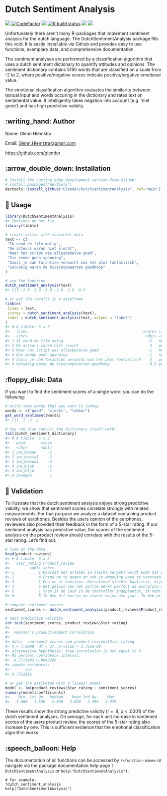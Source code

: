 
<!-- README.md is generated from README.Rmd. Please edit that file -->

# Dutch Sentiment Analysis

[![](https://img.shields.io/badge/devel%20version-0.0.0.9000-purple.svg)](https://github.com/Glender/DutchSentimentAnalysis)
[![CodeFactor](https://www.codefactor.io/repository/github/rossellhayes/ipa/badge)](https://www.codefactor.io/repository/github/rossellhayes/ipa)
[![](https://img.shields.io/badge/lifecycle-maturing-blue.svg)](https://lifecycle.r-lib.org/articles/stages.html#maturing)
[![R build
status](https://github.com/rossellhayes/ipa/workflows/R-CMD-check/badge.svg)](https://github.com/rossellhayes/ipa/actions)
[![](https://codecov.io/gh/rcannood/princurve/branch/main/graph/badge.svg)](https://codecov.io/gh/rcannood/princurve)
[![](https://img.shields.io/github/languages/code-size/Glender/DutchSentimentAnalysis.svg)](https://github.com/Glender/DutchSentimentAnalysis)

Unfortunately there aren’t many R-packages that implement sentiment
analysis for the dutch language. The DutchSentimentAnalysis package
fills this void. It is easily installable via Github and provides easy
to use functions, exemplary data, and comprehensive documentation.

The sentiment analyses are performed by a classification algorithm that
uses a dutch sentiment dictionary to quantify attitudes and opinions.
The sentiment dictionary contains 5190 words that are classified on a
scale from -2 to 2, where positive/negative scores indicate
positive/negative emotional value.

The emotional classification algorithm evaluates the similarity between
textual input and words occuring in the dictionary and rates text on
sentimental value. It intelligently takes negation into account (e.g.
‘niet goed’) and has high predictive validity.

## :writing\_hand: Author

Name: Glenn Hiemstra

Email: <Glenn.Hiemstra@gmail.com>

<https://github.com/glender>

## :arrow\_double\_down: Installation

``` r
# Install the cutting edge development version from GitHub:
# install.packages("devtools")
devtools::install_github("Glender/DutchSentimentAnalysis", ref="main")
```

## :book: Usage

``` r
library(DutchSentimentAnalysis)
#> Emotions do not lie
library(tibble)

# create vector with character data
text <- c(
 "Ik vond de film matig",
 "De acteurs waren niet slecht",
 "Maar het script was allesbehalve goed",
 "Die kende geen spanning",
 "Zoals je van Tarantino verwacht was het plot fantastisch",
 "Gelukkig waren de bioscoopkaarten goedkoop"
)

# use the function
dutch_sentiment_analysis(text)
#> [1] -2.0  2.0 -1.0 -1.0  2.0  0.5

# or put the results in a dataframe
tibble(
 lines = text,
 scores = dutch_sentiment_analysis(text),
 label = dutch_sentiment_analysis(text, output = "label")
)
#> # A tibble: 6 x 3
#>   lines                                                    scores label   
#>   <chr>                                                     <dbl> <chr>   
#> 1 Ik vond de film matig                                      -2   negative
#> 2 De acteurs waren niet slecht                                2   positive
#> 3 Maar het script was allesbehalve goed                      -1   negative
#> 4 Die kende geen spanning                                    -1   negative
#> 5 Zoals je van Tarantino verwacht was het plot fantastisch    2   positive
#> 6 Gelukkig waren de bioscoopkaarten goedkoop                  0.5 positive
```

## :floppy\_disk: Data

If you want to find the sentiment scores of a single word, you can do
the following:

``` r
# write some words that you want to lookup
words <- c("goed", "slecht", "lekker")
get_word_sentiment(words)
#> [1]  1 -2  2

# You can also consult the dictionary itself with:
tail(dutch_sentiment_dictionary)
#> # A tibble: 6 x 2
#>   word       score
#>   <chr>      <dbl>
#> 1 zwijnepan     -2
#> 2 zwijnestal    -2
#> 3 zwijnezooi    -2
#> 4 zwijnjak      -2
#> 5 zwijntje      -1
#> 6 zwoegen        1
```

## :telescope: Validation

To illustrate that the dutch sentiment analysis enjoys strong predictive
validity, we show that sentiment scores correlate strongly with related
measurements. For that purpose we analyze a dataset containing product
reviews of earphones. Besides the users opinion of the earphones,
reviewers also provided their feedback in the form of a 5-star rating.
If our sentiment analysis has predictive value, the scores of the
sentiment analysis on the product review should correlate with the
results of the 5-star rating. Let’s find out.

``` r
# look at the data
head(product_reviews)
#> # A tibble: 6 x 2
#>   Star_rating Product_review                                                    
#>         <dbl> <chr>                                                             
#> 1           1 Doordat het artikel zo slecht verpakt wordt komt het product kapo…
#> 2           4 Prima om te gamen en ook je omgeving goed te verstaan. Microfoon …
#> 3           1 Een en al kansloos. Ontzettend slechte kwaliteit, bijna niks te h…
#> 4           5 Het geluid van het oortje werkt perfect de microfoon werkt heel g…
#> 5           1 toen ik de jack in de controller ingeplaatst, ik hebt niks gehoor…
#> 6           5 Ik heb dit oortje nu alweer bijna een jaar. Ik heb prima geluid e…

# compute sentiment scores
sentiment_scores <- dutch_sentiment_analysis(product_reviews$Product_review)

# test predictive validity
cor.test(sentiment_scores, product_reviews$Star_rating)
#> 
#>  Pearson's product-moment correlation
#> 
#> data:  sentiment_scores and product_reviews$Star_rating
#> t = 7.0098, df = 37, p-value = 2.751e-08
#> alternative hypothesis: true correlation is not equal to 0
#> 95 percent confidence interval:
#>  0.5773493 0.8647299
#> sample estimates:
#>       cor 
#> 0.7552816

# or get the estimates with a lineair model
model <- lm(product_reviews$Star_rating ~ sentiment_scores)
summary(model$coefficients)
#>    Min. 1st Qu.  Median    Mean 3rd Qu.    Max. 
#>   1.060   1.540   2.020   2.020   2.499   2.979
```

These results show the strong predictive validity (r = .8, p \< .0001)
of the dutch sentiment analyses. On average, for each unit increase in
sentiment scores of the users product review, the scores of the 5-star
rating also increase by one. This is sufficient evidence that the
emotional classification algorithm works.

## :speech\_balloon: Help

The documentation of all functions can be accessed by `?<function-name>`
or navigate via the package documentation help page
`?DutchSentimentAnalysis` or `help("DutchSentimentAnalysis")`.

    # For example:
    ?dutch_sentiment_analysis
    help("DutchSentimentAnalysis")
